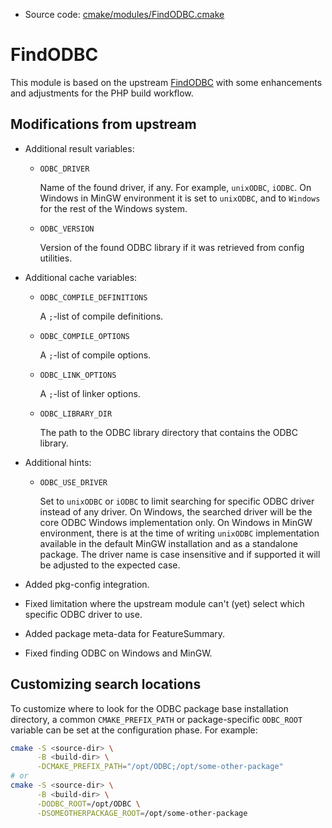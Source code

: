 <!-- This is auto-generated file. -->
* Source code: [cmake/modules/FindODBC.cmake](https://github.com/petk/php-build-system/blob/master/cmake/cmake/modules/FindODBC.cmake)

# FindODBC

This module is based on the upstream
[FindODBC](https://cmake.org/cmake/help/latest/module/FindODBC.html) with some
enhancements and adjustments for the PHP build workflow.

## Modifications from upstream

* Additional result variables:

  * `ODBC_DRIVER`

    Name of the found driver, if any. For example, `unixODBC`, `iODBC`. On
    Windows in MinGW environment it is set to `unixODBC`, and to `Windows` for
    the rest of the Windows system.

  * `ODBC_VERSION`

    Version of the found ODBC library if it was retrieved from config utilities.

* Additional cache variables:

  * `ODBC_COMPILE_DEFINITIONS`

    A `;`-list of compile definitions.

  * `ODBC_COMPILE_OPTIONS`

    A `;`-list of compile options.

  * `ODBC_LINK_OPTIONS`

    A `;`-list of linker options.

  * `ODBC_LIBRARY_DIR`

    The path to the ODBC library directory that contains the ODBC library.

* Additional hints:

  * `ODBC_USE_DRIVER`

    Set to `unixODBC` or `iODBC` to limit searching for specific ODBC driver
    instead of any driver. On Windows, the searched driver will be the core ODBC
    Windows implementation only. On Windows in MinGW environment, there is at
    the time of writing `unixODBC` implementation available in the default
    MinGW installation and as a standalone package. The driver name is
    case insensitive and if supported it will be adjusted to the expected case.

* Added pkg-config integration.

* Fixed limitation where the upstream module can't (yet) select which specific
  ODBC driver to use.

* Added package meta-data for FeatureSummary.

* Fixed finding ODBC on Windows and MinGW.

## Customizing search locations

To customize where to look for the ODBC package base
installation directory, a common `CMAKE_PREFIX_PATH` or
package-specific `ODBC_ROOT` variable can be set at
the configuration phase. For example:

```sh
cmake -S <source-dir> \
      -B <build-dir> \
      -DCMAKE_PREFIX_PATH="/opt/ODBC;/opt/some-other-package"
# or
cmake -S <source-dir> \
      -B <build-dir> \
      -DODBC_ROOT=/opt/ODBC \
      -DSOMEOTHERPACKAGE_ROOT=/opt/some-other-package
```
